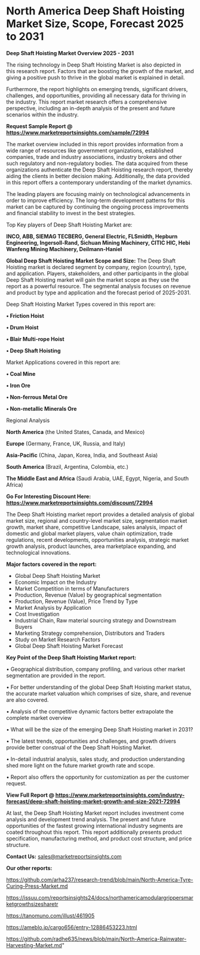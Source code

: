 # North America Deep Shaft Hoisting Market Size, Scope, Forecast 2025 to 2031

<Strong> Deep Shaft Hoisting Market Overview 2025 - 2031</strong>

The rising technology in Deep Shaft Hoisting Market is also depicted in this research report. Factors that are boosting the growth of the market, and giving a positive push to thrive in the global market is explained in detail.

Furthermore, the report highlights on emerging trends, significant drivers, challenges, and opportunities, providing all necessary data for thriving in the industry. This report market research offers a comprehensive perspective, including an in-depth analysis of the present and future scenarios within the industry.

<strong>Request Sample Report @ <a href=https://www.marketreportsinsights.com/sample/72994>https://www.marketreportsinsights.com/sample/72994</a></strong>

The market overview included in this report provides information from a wide range of resources like government organizations, established companies, trade and industry associations, industry brokers and other such regulatory and non-regulatory bodies. The data acquired from these organizations authenticate the Deep Shaft Hoisting research report, thereby aiding the clients in better decision making. Additionally, the data provided in this report offers a contemporary understanding of the market dynamics.

The leading players are focusing mainly on technological advancements in order to improve efficiency. The long-term development patterns for this market can be captured by continuing the ongoing process improvements and financial stability to invest in the best strategies.

Top Key players of Deep Shaft Hoisting Market are:

<strong>INCO, ABB, SIEMAG TECBERG, General Electric, FLSmidth, Hepburn Engineering, Ingersoll-Rand, Sichuan Mining Machinery, CITIC HIC, Hebi Wanfeng Mining Machinery, Deilmann-Haniel</strong>

<strong><b>Global Deep Shaft Hoisting Market Scope and Size:</b></strong>
The Deep Shaft Hoisting market is declared segment by company, region (country), type, and application. Players, stakeholders, and other participants in the global Deep Shaft Hoisting market will gain the market scope as they use the report as a powerful resource. The segmental analysis focuses on revenue and product by type and application and the forecast period of 2025-2031.

Deep Shaft Hoisting Market Types covered in this report are:

<strong>• Friction Hoist

• Drum Hoist

• Blair Multi-rope Hoist

• Deep Shaft Hoisting</strong>

Market Applications covered in this report are:

<strong>• Coal Mine

• Iron Ore

• Non-ferrous Metal Ore

• Non-metallic Minerals Ore</strong> 

Regional Analysis

<strong>North America</strong> (the United States, Canada, and Mexico)

<strong>Europe</strong> (Germany, France, UK, Russia, and Italy)

<strong>Asia-Pacific</strong> (China, Japan, Korea, India, and Southeast Asia)

<strong>South America</strong> (Brazil, Argentina, Colombia, etc.)

<strong>The Middle East and Africa</strong> (Saudi Arabia, UAE, Egypt, Nigeria, and South Africa)

<strong>Go For Interesting Discount Here: <a href=https://www.marketreportsinsights.com/discount/72994>https://www.marketreportsinsights.com/discount/72994</a></strong>

The Deep Shaft Hoisting market report provides a detailed analysis of global market size, regional and country-level market size, segmentation market growth, market share, competitive Landscape, sales analysis, impact of domestic and global market players, value chain optimization, trade regulations, recent developments, opportunities analysis, strategic market growth analysis, product launches, area marketplace expanding, and technological innovations.

<strong><b>Major factors covered in the report:</b></strong>
<ul>
  <li>Global Deep Shaft Hoisting Market </li>
  <li>Economic Impact on the Industry</li>
  <li>Market Competition in terms of Manufacturers</li>
  <li>Production, Revenue (Value) by geographical segmentation</li>
  <li>Production, Revenue (Value), Price Trend by Type</li>
  <li>Market Analysis by Application</li>
  <li>Cost Investigation</li>
  <li>Industrial Chain, Raw material sourcing strategy and Downstream Buyers</li>
  <li>Marketing Strategy comprehension, Distributors and Traders</li>
  <li>Study on Market Research Factors</li>
  <li>Global Deep Shaft Hoisting Market Forecast</li>
</ul>

<strong><b>Key Point of the Deep Shaft Hoisting Market report:</b></strong>

• Geographical distribution, company profiling, and various other market segmentation are provided in the report.

• For better understanding of the global Deep Shaft Hoisting market status, the accurate market valuation which comprises of size, share, and revenue are also covered.

• Analysis of the competitive dynamic factors better extrapolate the complete market overview

• What will be the size of the emerging Deep Shaft Hoisting market in 2031?

• The latest trends, opportunities and challenges, and growth drivers provide better construal of the Deep Shaft Hoisting Market.

• In-detail industrial analysis, sales study, and production understanding shed more light on the future market growth rate and scope.

• Report also offers the opportunity for customization as per the customer request.

<strong><b>View Full Report @ <a href=https://www.marketreportsinsights.com/industry-forecast/deep-shaft-hoisting-market-growth-and-size-2021-72994>https://www.marketreportsinsights.com/industry-forecast/deep-shaft-hoisting-market-growth-and-size-2021-72994</a></b></strong>


At last, the Deep Shaft Hoisting Market report includes investment come analysis and development trend analysis. The present and future opportunities of the fastest growing international industry segments are coated throughout this report. This report additionally presents product specification, manufacturing method, and product cost structure, and price structure.

<strong>Contact Us:</strong>
sales@marketreportsinsights.com

<strong>Our other reports:</strong>

<a href=https://github.com/arha237/research-trend/blob/main/North-America-Tyre-Curing-Press-Market.md>https://github.com/arha237/research-trend/blob/main/North-America-Tyre-Curing-Press-Market.md</a>

<a href=https://issuu.com/reportsinsights24/docs/northamericamodulargrippersmarketgrowthsizesharetr>https://issuu.com/reportsinsights24/docs/northamericamodulargrippersmarketgrowthsizesharetr</a>

<a href=https://tanomuno.com/illust/461905>https://tanomuno.com/illust/461905</a>

<a href=https://ameblo.jp/cargo656/entry-12886453223.html>https://ameblo.jp/cargo656/entry-12886453223.html</a>

<a href=https://github.com/radhe635/news/blob/main/North-America-Rainwater-Harvesting-Market.md>https://github.com/radhe635/news/blob/main/North-America-Rainwater-Harvesting-Market.md</a>"
